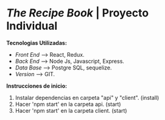 
# ***The Recipe Book*** | Proyecto Individual

**Tecnologias Utilizadas:**

- *Front End* --> React, Redux.
- *Back End* --> Node Js, Javascript, Express.
- *Data Base* --> Postgre SQL, sequelize.
- *Version* --> GIT.

**Instrucciones de inicio:**

  1. Instalar dependencias en carpeta "api" y "client". (install)
  2. Hacer 'npm start' en la carpeta api. (start)
  3. Hacer 'npm start' en la carpeta client. (start)
